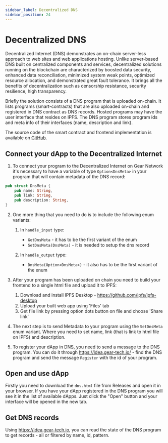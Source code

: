 ```yaml
---
sidebar_label: Decentralized DNS
sidebar_position: 24
---
```


# Decentralized DNS

Decentralized Internet (DNS) demonstrates an on-chain server-less approach to web sites and web applications hosting. Unlike server-based DNS built on centralized components and services, decentralized solutions running on the blockchain are characterized by boosted data security, enhanced data reconciliation, minimized system weak points, optimized resource allocation, and demonstrated great fault tolerance. It brings all the benefits of decentralization such as censorship resistance, security resilience, high transparency.

Briefly the solution consists of a DNS program that is uploaded on-chain. It lists programs (smart-contracts) that are also uploaded on-chain and registered in DNS contract as DNS records. Hosted programs may have the user interface that resides on IPFS. The DNS program stores program ids and meta info of their interfaces (name, description and link).

The source code of the smart contract and frontend implementation is available on [GitHub](https://github.com/gear-foundation/dapps/tree/master/contracts/ddns).

<!--
Note that its repository contains a git submodule, so cloning should be done with the `--recurse-submodules` flag, i.e.:
```
git clone --recurse-submodules "https://github.com/gear-foundation/dapps"
```
-->

## Connect your dApp to the Decentralized Internet

1. To connect your program to the Decentralized Internet on Gear Network it's necessary to have a variable of type `Option<DnsMeta>` in your program that will contain metadata of the DNS record:

```rust
pub struct DnsMeta {
    pub name: String,
    pub link: String,
    pub description: String,
}
```

2. One more thing that you need to do is to include the following enum variants:

    1. In `handle_input` type:
        - `GetDnsMeta` - it has to be the first variant of the enum
        - `SetDnsMeta(DnsMeta)` - it is needed to setup the dns record

    2. In `handle_output` type:
        - `DnsMeta(Option<DnsMeta>)` - it also has to be the first variant of the enum

3. After your program has been uploaded on chain you need to build your frontend to a single html file and upload it to IPFS:
    1. Download and install IPFS Desktop - https://github.com/ipfs/ipfs-desktop
    2. Upload your built web app using 'Files' tab
    3. Get file link by pressing option dots button on file and choose 'Share link'

4. The next step is to send Metadata to your program using the `SetDnsMeta` enum variant. Where you need to set name, link (that is link to html file on IPFS) and description.

5. To register your dApp in DNS, you need to send a message to the DNS program. You can do it through https://idea.gear-tech.io/ - find the DNS program and send the message `Register` with the id of your program.

## Open and use dApp

Firstly you need to download the `dns.html` file from Releases and open it in your browser. If you have your dApp registered in the DNS program you will see it in the list of available dApps. Just click the "Open" button and your interface will be opened in the new tab.

## Get DNS records

Using https://idea.gear-tech.io, you can read the state of the DNS program to get records - all or filtered by name, id, pattern.
